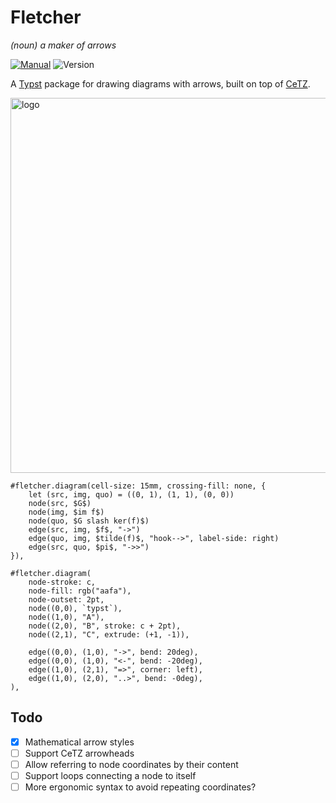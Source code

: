 # Fletcher

_(noun) a maker of arrows_

[![Manual](https://img.shields.io/badge/docs-manual.pdf-blue)](https://github.com/Jollywatt/typst-fletcher/raw/master/docs/manual.pdf)
![Version](https://img.shields.io/badge/dynamic/toml?url=https%3A%2F%2Fgithub.com%2FJollywatt%2Farrow-diagrams%2Fraw%2Fmaster%2Ftypst.toml&query=package.version&label=version)

A [Typst]("https://typst.app/") package for drawing diagrams with arrows,
built on top of [CeTZ]("https://github.com/johannes-wolf/cetz").

<picture>
  <source media="(prefers-color-scheme: dark)" srcset="https://github.com/Jollywatt/typst-fletcher/raw/master/docs/examples/example-2.svg">
  <img alt="logo" width="600" src="https://github.com/Jollywatt/typst-fletcher/raw/master/docs/examples/example-1.svg">
</picture>

```typ
#fletcher.diagram(cell-size: 15mm, crossing-fill: none, {
	let (src, img, quo) = ((0, 1), (1, 1), (0, 0))
	node(src, $G$)
	node(img, $im f$)
	node(quo, $G slash ker(f)$)
	edge(src, img, $f$, "->")
	edge(quo, img, $tilde(f)$, "hook-->", label-side: right)
	edge(src, quo, $pi$, "->>")
}),

#fletcher.diagram(
	node-stroke: c,
	node-fill: rgb("aafa"),
	node-outset: 2pt,
	node((0,0), `typst`),
	node((1,0), "A"),
	node((2,0), "B", stroke: c + 2pt),
	node((2,1), "C", extrude: (+1, -1)),

	edge((0,0), (1,0), "->", bend: 20deg),
	edge((0,0), (1,0), "<-", bend: -20deg),
	edge((1,0), (2,1), "=>", corner: left),
	edge((1,0), (2,0), "..>", bend: -0deg),
),

```

## Todo

- [x] Mathematical arrow styles
- [ ] Support CeTZ arrowheads
- [ ] Allow referring to node coordinates by their content
- [ ] Support loops connecting a node to itself
- [ ] More ergonomic syntax to avoid repeating coordinates?